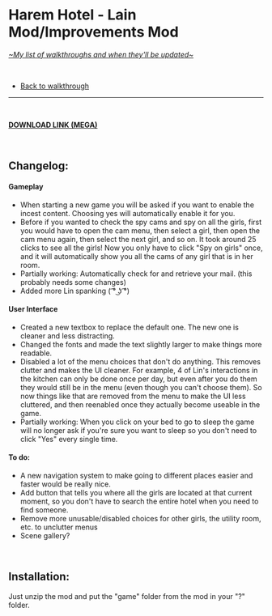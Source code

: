 # Harem Hotel - Lain Mod/Improvements Mod
[*\~My list of walkthroughs and when they'll be updated\~*](https://www.patreon.com/maimlain)

<br>

- [Back to walkthrough](https://github.com/maim-lain/haremhotel/blob/master/README.md)
 
---

<br>

[**DOWNLOAD LINK (MEGA)**]()

<br>

## Changelog:
#### Gameplay
- When starting a new game you will be asked if you want to enable the incest content. Choosing yes will automatically enable it for you.
- Before if you wanted to check the spy cams and spy on all the girls, first you would have to open the cam menu, then select a girl, then open the cam menu again, then select the next girl, and so on. It took around 25 clicks to see all the girls! Now you only have to click "Spy on girls" once, and it will automatically show you all the cams of any girl that is in her room.
- Partially working: Automatically check for and retrieve your mail. (this probably needs some changes)
- Added more Lin spanking ( ͡° ͜ʖ ͡°)

#### User Interface
- Created a new textbox to replace the default one. The new one is cleaner and less distracting.
- Changed the fonts and made the text slightly larger to make things more readable.
- Disabled a lot of the menu choices that don't do anything. This removes clutter and makes the UI cleaner. For example, 4 of Lin's interactions in the kitchen can only be done once per day, but even after you do them they would still be in the menu (even though you can't choose them). So now things like that are removed from the menu to make the UI less cluttered, and then reenabled once they actually become useable in the game.
- Partially working: When you click on your bed to go to sleep the game will no longer ask if you're sure you want to sleep so you don't need to click "Yes" every single time.

#### To do:
- A new navigation system to make going to different places easier and faster would be really nice.
- Add button that tells you where all the girls are located at that current moment, so you don't have to search the entire hotel when you need to find someone.
- Remove more unusable/disabled choices for other girls, the utility room, etc. to unclutter menus
- Scene gallery?

<!--- tears begin streaming down her face, blah blah. lenny face in desc., you see her run out of the room, blah blah few minutes blah blah, composure, collect herself, caps:someonehelpme!!! it hurts!!, only if friend is low can do extra? --->

<br>

## Installation:
Just unzip the mod and put the "game" folder from the mod in your "?" folder.
